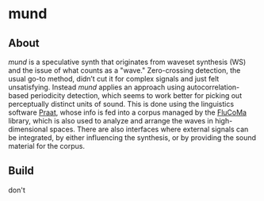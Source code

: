 # mund

## About

_mund_ is a speculative synth that originates from waveset synthesis (WS) and the issue of what counts as a "wave." Zero-crossing detection, the usual go-to method, didn’t cut it for complex signals and just felt unsatisfying. Instead _mund_ applies an approach using autocorrelation-based periodicity detection, which seems to work better for picking out perceptually distinct units of sound. This is done using the linguistics software [Praat](https://www.fon.hum.uva.nl/praat/), whose info is fed into a corpus managed by the [FluCoMa](https://www.flucoma.org/) library, which is also used to analyze and arrange the waves in high-dimensional spaces. There are also interfaces where external signals can be integrated, by either influencing the synthesis, or by providing the sound material for the corpus.

## Build

don't